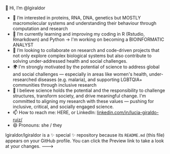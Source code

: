 👋 Hi, I’m @lgiraldor  
- 👀 I’m interested in proteins, RNA, DNA, genetics but MOSTLY macromolecular systems and understanding their behaviour through computation and research  
- 🌱 I’m currently learning and improving my coding in R (Rstudio, Rmarkdown) and Python → I'm working on becoming a BIOINFORMATIC ANALYST  
- 💞️ I’m looking to collaborate on research and code-driven projects that not only explore complex biological systems but also contribute to solving under-addressed health and social challenges.
- 🌍 I'm strongly motivated by the potential of science to address global and social challenges — especially in areas like women's health, under-researched diseases (e.g. malaria), and supporting LGBTQIA+ communities through inclusive research  
- 🧭  I believe science holds the potential and the responsibility to challenge structures, transform society, and drive meaningful change. I'm committed to aligning my research with these values — pushing for inclusive, critical, and socially engaged science.
- 📫 How to reach me: HERE, or LinkedIn: [linkedin.com/in/lucia-giraldo-ruiz/](https://linkedin.com/in/lucia-giraldo-ruiz/)  
- 😄 Pronouns: she / they
  
lgiraldor/lgiraldor is a ✨ special ✨ repository because its `README.md` (this file) appears on your GitHub profile.
You can click the Preview link to take a look at your changes.
--->
